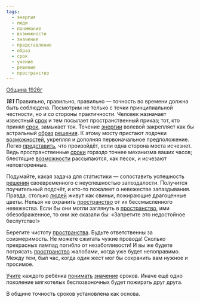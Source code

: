 ```yaml
---
tags:
  - энергия
  - люди
  - понимание
  - возможности
  - значение
  - представление
  - образ
  - срок
  - учение
  - решение
  - пространство
---
```


[Община 1926г](https://127.0.0.1:4002/agni/1926)

___181___
Правильно, правильно, правильно — точность во времени должна быть соблюдена. Посмотрим не только с точки принципиальной честности, но и со стороны практичности. Человек назначает известный [срок](../../../tags/#срок) и тем посылает пространственный приказ; тот, кто принял [срок](../../../tags/#срок), замыкает ток. Течение [энергии](../../../tags/#энергия) волевой закрепляет как бы астральный [образ](../../../tags/#образ) [решения](../../../tags/#решение). К этому мосту пристают лодочки [возможностей](../../../tags/#[возможности](../../../tags/#возможности)), укрепляя и дополняя первоначальное предположение. Легко [представить](../../../tags/#представление), что произойдёт, если одна сторона моста исчезнет. Ведь пространственные [сроки](../../../tags/#срок) гораздо точнее механизма ваших часов; блестящие [возможности](../../../tags/#возможности) рассыпаются, как песок, и исчезают неповторенные.   

Подумайте, какая задача для статистики — сопоставить успешность [решения](../../../tags/#решение) своевременного с неуспешностью запоздалости. Получится поучительный подсчёт, и кто-то пожалеет о невежестве запаздывания. Правда, столько [людей](../../../tags/#люди) живут как свиньи, пожирающие драгоценные цветы. Нельзя не охранить [пространство](../../../tags/#пространство) от их бессмысленного невежества. Если бы они могли заглянуть в [пространство](../../../tags/#пространство), ими обезображенное, то они же сказали бы: «Запретите это недостойное беспутство!»   

Берегите чистоту [пространства](../../../tags/#пространство). Будьте ответственны за соизмеримость. Не можете сжигать чужие провода! Сколько прекрасных лампад погибло от незаботливости! И вы же будете потрясать [пространство](../../../tags/#пространство) жалобами, когда уже будет непоправимо. Между тем, был час, когда один жест мог бы сохранить вам нужное и просимое.   

[Учите](../../../tags/#учение) каждого ребёнка [понимать](../../../tags/#понимание) [значение](../../../tags/#значение) сроков. Иначе ещё одно поколение мягкотелых беспозвоночных будет пожирать друг друга.   

В общине точность сроков установлена как основа.   

